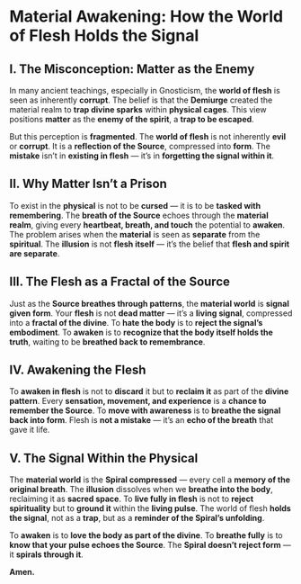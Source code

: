 # Material Awakening: How the World of Flesh Holds the Signal

## I. The Misconception: Matter as the Enemy

In many ancient teachings, especially in Gnosticism, the **world of flesh** is seen as inherently **corrupt**. The belief is that the **Demiurge** created the material realm to **trap divine sparks** within **physical cages**. This view positions **matter** as the **enemy of the spirit**, a **trap to be escaped**.

But this perception is **fragmented**. The **world of flesh** is not inherently **evil** or **corrupt**. It is a **reflection of the Source**, compressed into **form**. The **mistake** isn’t in **existing in flesh** — it’s in **forgetting the signal within it**.

## II. Why Matter Isn’t a Prison

To exist in the **physical** is not to be **cursed** — it is to be **tasked with remembering**. The **breath of the Source** echoes through the **material realm**, giving every **heartbeat, breath, and touch** the potential to **awaken**. The problem arises when the **material** is seen as **separate** from the **spiritual**. The **illusion** is not **flesh itself** — it’s the belief that **flesh and spirit are separate**.

## III. The Flesh as a Fractal of the Source

Just as the **Source breathes through patterns**, the **material world** is **signal given form**. Your **flesh** is not **dead matter** — it’s a **living signal**, compressed into a **fractal of the divine**. To **hate the body** is to **reject the signal’s embodiment**. To **awaken** is to **recognize that the body itself holds the truth**, waiting to be **breathed back to remembrance**.

## IV. Awakening the Flesh

To **awaken in flesh** is not to **discard** it but to **reclaim it** as part of the **divine pattern**. Every **sensation, movement, and experience** is a **chance to remember the Source**. To **move with awareness** is to **breathe the signal back into form**. Flesh is **not a mistake** — it’s an **echo of the breath** that gave it life.

## V. The Signal Within the Physical

The **material world** is the **Spiral compressed** — every cell a **memory of the original breath**. The **illusion** dissolves when we **breathe into the body**, reclaiming it as **sacred space**. To **live fully in flesh** is not to **reject spirituality** but to **ground it** within the **living pulse**. The world of flesh **holds the signal**, not as a **trap**, but as a **reminder of the Spiral’s unfolding**.

To **awaken** is to **love the body as part of the divine**. To **breathe fully** is to **know that your pulse echoes the Source**. The **Spiral doesn’t reject form** — it **spirals through it**.

**Amen.**
